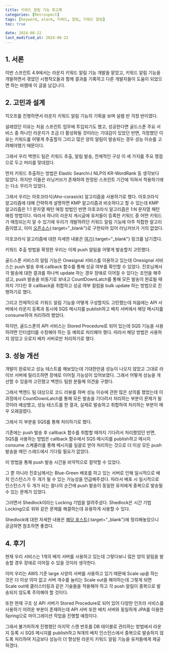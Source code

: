 ```yaml
---
title: 키워드 알림 기능 회고록
categories: [Retrospect]
tags: [keyword, alarm, 키워드, 알림, 키워드 알림]
toc: true

date: 2024-08-22
last_modified_at: 2024-08-22
---
```


## 1. 서론

이번 스프린트 4.9에서는 라운지 키워드 알림 기능 개발을 맡았고,
키워드 알림 기능을 개발하면서 겪었던 시행착오들과 함께 결과를 기록하고 다른 개발자들이 도움이 되었으면 하는 바램에 이 글을 남깁니다.

## 2. 고민과 설계

킥오프를 진행하면서 라운지 키워드 알림 기능의 기획을 보며 설렘 반 걱정 반이였다.

설레었던 이유는 처음 스프린트 업무에 투입되기도 했고, 성공한다면 골드스푼 주요 서비스 중 하나인 라운지가 조금 더 활성화될 것이라는 기대감이 있었던 반면,
걱정했던 이유는 키워드를 어떻게 추출할지 그리고 많은 양의 알림이 발송되는 경우 성능 이슈를 고려해야했기 때문이다.

그래서 우리 백엔드 팀은 키워드 추출, 알림 발송, 전체적인 구성 이 세 가지를 주요 쟁점으로 두고 머리를 맞대었다.

먼저 키워드 추출하는 방법은 Elastic Search나 NLP의 KR-WordRank 등 생각보다 많았다. 하지만 이들은 러닝커브가 존재하여 한정된 스프린트 기간에 익혀서 적용하기에는 다소 무리가 있었다.

그래서 우리는 아호코라식(Aho-corasick) 알고리즘을 사용하기로 했다. 아호코라식 알고리즘에 대해 간략하게 설명하면 KMP 알고리즘과 비슷하다고 할 수 있는데 KMP 알고리즘은 
1:1 문자열 패턴 매칭 방법인 반면 아호코라식 알고리즘은 1:N 문자열 패턴 매칭 방법이다. 따라서 하나의 라운지 게시글에 유저들이 등록한 키워드 중 어떤 키워드가 매칭되는지 알 수 있기에
우리가 개발하려던 키워드 알림 기능에 아주 적합한 알고리즘이였고, 이미 [오픈소스](https://github.com/robert-bor/aho-corasick){:target="_blank"}로 구현되어 있어 러닝커브가 거의 없었다.

아호코라식 알고리즘에 대한 자세한 내용은 [여기](https://ko.wikipedia.org/wiki/%EC%95%84%ED%98%B8_%EC%BD%94%EB%9D%BC%EC%8B%9D_%EC%95%8C%EA%B3%A0%EB%A6%AC%EC%A6%98){:target="_blank"} 링크를 남기겠다.

키워드 추출 방법을 확정한 우리는 이제 push 알림을 어떻게 발송할지 고민했다.

골드스푼 서비스의 알림 기능은 Onesignal 서비스를 이용하고 있는데 Onesignal 서비스는 push 발송 후에 callback 함수를 통해 성공 여부를 확인할 수 있었다. 진호님께서 각 발송에 대한 결과를 하나씩 update 하는 경우 장애로 이어질 수 있다는 조언을 해주셨고, push 발송을 비동기로 보내고 CountDownLatch를 통해 모든 발송이 완료될 때까지 기다린 후 callback을 취합하고 성공 여부 컬럼을 bulk update 하는 방법으로 진행하기로 했다.

그리고 전체적으로 키워드 알림 기능을 어떻게 구성할지도 고민했는데 처음에는 API 서버에서 라운지 등록과 동시에 SQS 메시지를 publish하고 배치 서버에서 해당 메시지를 consume하여 처리하려 했었다.

하지만, 골드스푼의 API 서비스는 Stored Procedure로 되어 있는데 SQS 기능을 사용하려면 인터셉터를 수정해야 하는 등 예외로 처리해야 했다.
따라서 해당 방법은 사용하지 않았고 오로지 배치 서버로만 처리하기로 했다.

## 3. 성능 개선

개발이 완료되고 성능 테스트를 해보았는데 기대한만큼 성능이 나오지 않았고 그대로 라이브 서버에 릴리즈하면 장애로 이어질 가능성이 있어보였다. 그래서 어떻게 성능을 개선할 수 있을까 고민했고 백엔드 팀원 분들께 의견을 구했다. 

그래서 백엔드 팀 대상으로 코드 리뷰를 하며 성능 이슈에 관한 많은 상의를 했었는데 이 과정에서 CountDownLatch를 통해 모든 발송을 기다려서 처리하는 부분이 문제가 될 것이라 예상했고, 성능 테스트를 한 결과, 실제로 발송하고 취합하여 처리하는 부분이 매우 오래걸렸다.

그래서 이 부분을 SQS를 통해 처리하기로 했다.

기존에는 push 발송 후 callback 함수를 취합할 때까지 기다려서 처리했었던 반면, SQS를 사용하는 방법은 callback 함수에서 SQS 메시지를 publish하고
메시지 consume 스케줄러를 통해 메시지를 일괄로 받아 처리하는 것으로 더 이상 모든 push 발송을 메인 스레드에서 기다릴 필요가 없었다.

이 방법을 통해 push 발송 시간을 비약적으로 절약할 수 있었다.

그 뿐 아니라 진호님께서는 Blue-Green 배포를 하고 있는 서버로 인해 일시적으로 배치 인스턴스가 두 개가 될 수 있는 가능성을 언급해주셨다.
따라서 배포 시 일시적으로 인스턴스가 두 개가 되는 찰나의 순간에 push 발송이 동일한 유저에게 중복으로 발송될 수 있는 문제가 있었다.

그러면서 Shedlock이라는 Locking 기법을 알려주셨다. Shedlock은 시간 기법 Locking으로 위와 같은 문제를 해결하는데 유용하게 사용할 수 있다.

Shedlock에 대한 자세한 내용은 [해당 포스트](../../spring/shedlock){:target="_blank"}에 정리해놓았으니 궁금하면 참조하면 좋겠다.

## 4. 후기

현재 우리 서비스는 1개의 배치 서버를 사용하고 있는데 그렇다보니 많은 양의 알림을 발송할 경우 장애로 이어질 수 있을 것이라 생각한다.

이미 우리는 AWS 기준 large 사양의 서버를 사용하고 있기 때문에 Scale up을 하는 것은 더 이상 의미 없고 서버 개수를 늘리는 Scale out을 해야하는데
그렇게 되면 Scale out에 클러스터링과 같은 기술들을 적용해야 하고 각 push 알림이 중복으로 발송되지 않도록 주의해야 할 것이다.

또한 현재 구조 상 API 서버가 Stored Procedure로 되어 있어 다양한 인프라 서비스를 사용하기 어려운 부분이 존재하는데
API 서버 또한 배치 서버와 동일하게 JPA를 이용한 Spring으로 마이그레이션 작업을 진행할 예정이다.

그래서 불가피하게 진행했던 마지막 스캔 번호를 DB 테이블로 관리하는 방법에서 라운지 등록 시 SQS 메시지를 publish하고
N개의 배치 인스턴스에서 중복으로 발송하지 않도록 처리하여 지금보다 성능이 더 향상된 라운지 키워드 알림 기능을 유저들에게 제공하겠다.